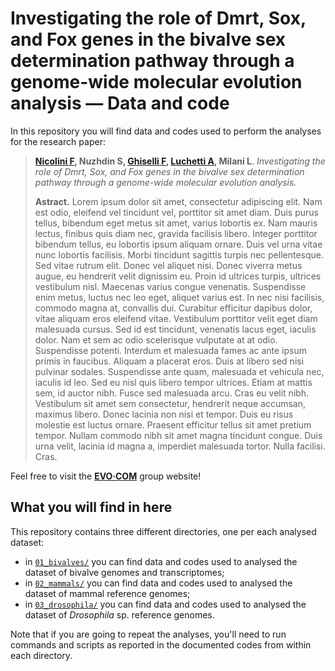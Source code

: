 # Investigating the role of Dmrt, Sox, and Fox genes in the bivalve sex determination pathway through a genome-wide molecular evolution analysis — Data and code

In this repository you will find data and codes used to perform the analyses for the research paper:

> **[Nicolini F](https://github.com/filonico), Nuzhdin S, [Ghiselli F](https://github.com/fghiselli), [Luchetti A](https://github.com/andluche), Milani L**. *Investigating the role of Dmrt, Sox, and Fox genes in the bivalve sex determination pathway through a genome-wide molecular evolution analysis.*
>
> **Astract.** Lorem ipsum dolor sit amet, consectetur adipiscing elit. Nam est odio, eleifend vel tincidunt vel, porttitor sit amet diam. Duis purus tellus, bibendum eget metus sit amet, varius lobortis ex. Nam mauris lectus, finibus quis diam nec, gravida facilisis libero. Integer porttitor bibendum tellus, eu lobortis ipsum aliquam ornare. Duis vel urna vitae nunc lobortis facilisis. Morbi tincidunt sagittis turpis nec pellentesque. Sed vitae rutrum elit. Donec vel aliquet nisi. Donec viverra metus augue, eu hendrerit velit dignissim eu. Proin id ultrices turpis, ultrices vestibulum nisl. Maecenas varius congue venenatis. Suspendisse enim metus, luctus nec leo eget, aliquet varius est. In nec nisi facilisis, commodo magna at, convallis dui. Curabitur efficitur dapibus dolor, vitae aliquam eros eleifend vitae. Vestibulum porttitor velit eget diam malesuada cursus. Sed id est tincidunt, venenatis lacus eget, iaculis dolor. Nam et sem ac odio scelerisque vulputate at at odio. Suspendisse potenti. Interdum et malesuada fames ac ante ipsum primis in faucibus. Aliquam a placerat eros. Duis at libero sed nisi pulvinar sodales. Suspendisse ante quam, malesuada et vehicula nec, iaculis id leo. Sed eu nisl quis libero tempor ultrices. Etiam at mattis sem, id auctor nibh. Fusce sed malesuada arcu. Cras eu velit nibh. Vestibulum sit amet sem consectetur, hendrerit neque accumsan, maximus libero. Donec lacinia non nisi et tempor. Duis eu risus molestie est luctus ornare. Praesent efficitur tellus sit amet pretium tempor. Nullam commodo nibh sit amet magna tincidunt congue. Duis urna velit, lacinia id magna a, imperdiet malesuada tortor. Nulla facilisi. Cras.

Feel free to visit the **[EVO·COM](https://sites.google.com/view/evo-com-unibo)** group website!

## What you will find in here
This repository contains three different directories, one per each analysed dataset:
* in [`01_bivalves/`](01_bivalves) you can find data and codes used to analysed the dataset of bivalve genomes and transcriptomes;
* in [`02_mammals/`](02_mammals) you can find data and codes used to analysed the dataset of mammal reference genomes;
* in [`03_drosophila/`](03_drosophila) you can find data and codes used to analysed the dataset of *Drosophila* sp. reference genomes.

Note that if you are going to repeat the analyses, you'll need to run commands and scripts as reported in the documented codes from within each directory.
 

